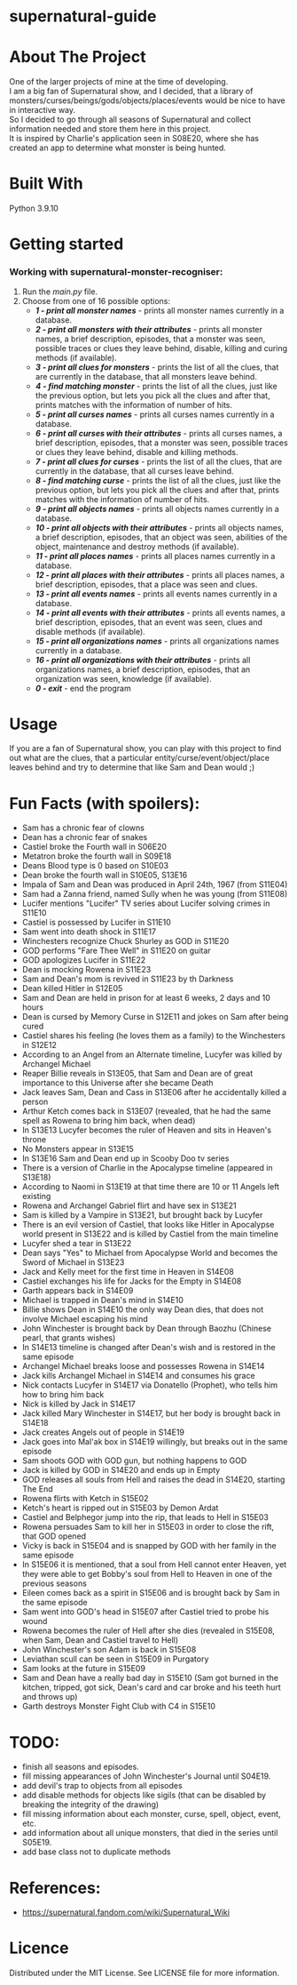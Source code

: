 # supernatural-guide

# About The Project
One of the larger projects of mine at the time of developing.  
I am a big fan of Supernatural show, and I decided, that a library of monsters/curses/beings/gods/objects/places/events would be nice to have in interactive way.  
So I decided to go through all seasons of Supernatural and collect information needed and store them here in this project.  
It is inspired by Charlie's application seen in S08E20, where she has created an app to determine what monster is being hunted.

# Built With
Python 3.9.10

# Getting started

### Working with supernatural-monster-recogniser:
1. Run the *main.py* file.
2. Choose from one of 16 possible options:
    - ***1 - print all monster names*** - prints all monster names currently in a database.
    - ***2 - print all monsters with their attributes*** - prints all monster names, a brief description, episodes, that a monster was seen, possible traces or clues they leave behind, disable, killing and curing methods (if available).
    - ***3 - print all clues for monsters*** - prints the list of all the clues, that are currently in the database, that all monsters leave behind.
    - ***4 - find matching monster*** - prints the list of all the clues, just like the previous option, but lets you pick all the clues and after that, prints matches with the information of number of hits.
    - ***5 - print all curses names*** - prints all curses names currently in a database.
    - ***6 - print all curses with their attributes*** - prints all curses names, a brief description, episodes, that a monster was seen, possible traces or clues they leave behind, disable and killing methods.
    - ***7 - print all clues for curses*** - prints the list of all the clues, that are currently in the database, that all curses leave behind.
    - ***8 - find matching curse*** - prints the list of all the clues, just like the previous option, but lets you pick all the clues and after that, prints matches with the information of number of hits.
    - ***9 - print all objects names*** - prints all objects names currently in a database.
    - ***10 - print all objects with their attributes*** - prints all objects names, a brief description, episodes, that an object was seen, abilities of the object, maintenance and destroy methods (if available).
    - ***11 - print all places names*** - prints all places names currently in a database.
    - ***12 - print all places with their attributes*** - prints all places names, a brief description, episodes, that a place was seen and clues.
    - ***13 - print all events names*** - prints all events names currently in a database.
    - ***14 - print all events with their attributes*** - prints all events names, a brief description, episodes, that an event was seen, clues and disable methods (if available).
    - ***15 - print all organizations names*** - prints all organizations names currently in a database.
    - ***16 - print all organizations with their attributes*** - prints all organizations names, a brief description, episodes, that an organization was seen, knowledge (if available).
    - ***0 - exit*** - end the program

# Usage
If you are a fan of Supernatural show, you can play with this project to find out what are the clues, that a particular entity/curse/event/object/place leaves behind and try to determine that like Sam and Dean would ;)  

# Fun Facts (with spoilers):
- Sam has a chronic fear of clowns
- Dean has a chronic fear of snakes
- Castiel broke the Fourth wall in S06E20
- Metatron broke the fourth wall in S09E18
- Deans Blood type is 0 based on S10E03
- Dean broke the fourth wall in S10E05, S13E16
- Impala of Sam and Dean was produced in April 24th, 1967 (from S11E04)
- Sam had a Zanna friend, named Sully when he was young (from S11E08)
- Lucifer mentions "Lucifer" TV series about Lucifer solving crimes in S11E10
- Castiel is possessed by Lucifer in S11E10
- Sam went into death shock in S11E17
- Winchesters recognize Chuck Shurley as GOD in S11E20
- GOD performs "Fare Thee Well" in S11E20 on guitar
- GOD apologizes Lucifer in S11E22
- Dean is mocking Rowena in S11E23
- Sam and Dean's mom is revived in S11E23 by th Darkness
- Dean killed Hitler in S12E05
- Sam and Dean are held in prison for at least 6 weeks, 2 days and 10 hours
- Dean is cursed by Memory Curse in S12E11 and jokes on Sam after being cured
- Castiel shares his feeling (he loves them as a family) to the Winchesters in S12E12
- According to an Angel from an Alternate timeline, Lucyfer was killed by Archangel Michael
- Reaper Billie reveals in S13E05, that Sam and Dean are of great importance to this Universe after she became Death
- Jack leaves Sam, Dean and Cass in S13E06 after he accidentally killed a person
- Arthur Ketch comes back in S13E07 (revealed, that he had the same spell as Rowena to bring him back, when dead)
- In S13E13 Lucyfer becomes the ruler of Heaven and sits in Heaven's throne
- No Monsters appear in S13E15
- In S13E16 Sam and Dean end up in Scooby Doo tv series
- There is a version of Charlie in the Apocalypse timeline (appeared in S13E18)
- According to Naomi in S13E19 at that time there are 10 or 11 Angels left existing
- Rowena and Archangel Gabriel flirt and have sex in S13E21
- Sam is killed by a Vampire in S13E21, but brought back by Lucyfer
- There is an evil version of Castiel, that looks like Hitler in Apocalypse world present in S13E22 and is killed by Castiel from the main timeline
- Lucyfer shed a tear in S13E22
- Dean says "Yes" to Michael from Apocalypse World and becomes the Sword of Michael in S13E23
- Jack and Kelly meet for the first time in Heaven in S14E08
- Castiel exchanges his life for Jacks for the Empty in S14E08
- Garth appears back in S14E09
- Michael is trapped in Dean's mind in S14E10
- Billie shows Dean in S14E10 the only way Dean dies, that does not involve Michael escaping his mind
- John Winchester is brought back by Dean through Baozhu (Chinese pearl, that grants wishes)
- In S14E13 timeline is changed after Dean's wish and is restored in the same episode
- Archangel Michael breaks loose and possesses Rowena in S14E14
- Jack kills Archangel Michael in S14E14 and consumes his grace
- Nick contacts Lucyfer in S14E17 via Donatello (Prophet), who tells him how to bring him back
- Nick is killed by Jack in S14E17
- Jack killed Mary Winchester in S14E17, but her body is brought back in S14E18
- Jack creates Angels out of people in S14E19
- Jack goes into Mal'ak box in S14E19 willingly, but breaks out in the same episode
- Sam shoots GOD with GOD gun, but nothing happens to GOD
- Jack is killed by GOD in S14E20 and ends up in Empty
- GOD releases all souls from Hell and raises the dead in S14E20, starting The End
- Rowena flirts with Ketch in S15E02
- Ketch's heart is ripped out in S15E03 by Demon Ardat
- Castiel and Belphegor jump into the rip, that leads to Hell in S15E03
- Rowena persuades Sam to kill her in S15E03 in order to close the rift, that GOD opened
- Vicky is back in S15E04 and is snapped by GOD with her family in the same episode
- In S15E06 it is mentioned, that a soul from Hell cannot enter Heaven, yet they were able to get Bobby's soul from Hell to Heaven in one of the previous seasons
- Eileen comes back as a spirit in S15E06 and is brought back by Sam in the same episode
- Sam went into GOD's head in S15E07 after Castiel tried to probe his wound
- Rowena becomes the ruler of Hell after she dies (revealed in S15E08, when Sam, Dean and Castiel travel to Hell)
- John Winchester's son Adam is back in S15E08
- Leviathan scull can be seen in S15E09 in Purgatory
- Sam looks at the future in S15E09
- Sam and Dean have a really bad day in S15E10 (Sam got burned in the kitchen, tripped, got sick, Dean's card and car broke and his teeth hurt and throws up)
- Garth destroys Monster Fight Club with C4 in S15E10

# TODO:
- finish all seasons and episodes.
- fill missing appearances of John Winchester's Journal until S04E19.
- add devil's trap to objects from all episodes
- add disable methods for objects like sigils (that can be disabled by breaking the integrity of the drawing)
- fill missing information about each monster, curse, spell, object, event, etc.
- add information about all unique monsters, that died in the series until S05E19.
- add base class not to duplicate methods

# References:
- https://supernatural.fandom.com/wiki/Supernatural_Wiki

# Licence
Distributed under the MIT License. See LICENSE file for more information.

